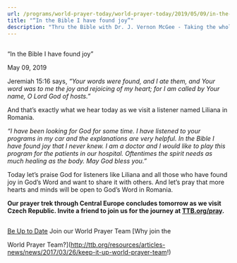 ```yaml
---
url: /programs/world-prayer-today/world-prayer-today/2019/05/09/in-the-bible-i-have-found-joy
title: "“In the Bible I have found joy”"
description: "Thru the Bible with Dr. J. Vernon McGee - Taking the whole Word to the whole world"
---
```







## 
 “In the Bible I have found joy”


May 09, 2019




Jeremiah 15:16 says, *“Your words were found, and I ate them,* *and Your word was to me the joy and rejoicing of my heart; for I am called by Your name, O Lord God of hosts.”*


And that’s exactly what we hear today as we visit a listener named Liliana in Romania.


*“I have been looking for God for some time. I have listened to your programs in my car and the explanations are very helpful. In the Bible I have found joy that I never knew. I am a doctor and I would like to play this program for the patients in our hospital. Oftentimes the spirit needs as much healing as the body. May God bless you.”*


Today let’s praise God for listeners like Liliana and all those who have found joy in God’s Word and want to share it with others. And let’s pray that more hearts and minds will be open to God’s Word in Romania.


**Our prayer trek through Central Europe concludes tomorrow as we visit Czech Republic. Invite a friend to join us for the journey at [TTB.org/pray](http://www.TTB.org/pray).**







## 




[Be Up to Date](http://feeds.feedburner.com/WorldPrayerToday "World Prayer Today RSS Feed")
Join our World Prayer Team
[Why join the  

World Prayer Team?](http://ttb.org/resources/articles-news/news/2017/03/26/keep-it-up-world-prayer-team!)




